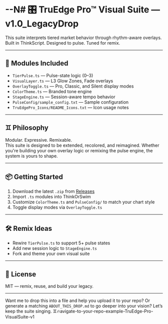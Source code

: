 # --N# 🎛 TruEdge Pro™ Visual Suite — v1.0_LegacyDrop

This suite interprets tiered market behavior through rhythm-aware overlays.  
Built in ThinkScript. Designed to pulse. Tuned for remix.

---

## 🎯 Modules Included

- `TierPulse.ts` — Pulse-state logic (0–3)
- `VisualLayer.ts` — L3 Glow Zones, Fade overlays
- `OverlayToggle.ts` — Pro, Classic, and Silent display modes
- `ColorTheme.ts` — Branded tone engine
- `StageEngine.ts` — Session-aware tempo behavior
- `PulseConfig/sample_config.txt` — Sample configuration
- `TruEdgePro_Icons/README_Icons.txt` — Icon usage notes

---

## ♊ Philosophy

Modular. Expressive. Remixable.  
This suite is designed to be extended, recolored, and reimagined. Whether you're building your own overlay logic or remixing the pulse engine, the system is yours to shape.

---

## 📦 Getting Started

1. Download the latest `.zip` from [Releases](https://github.com/your-repo/releases)
2. Import `.ts` modules into ThinkOrSwim
3. Customize `ColorTheme.ts` and `PulseConfig/` to match your chart style
4. Toggle display modes via `OverlayToggle.ts`

---

## 🛠️ Remix Ideas

- Rewire `TierPulse.ts` to support 5+ pulse states
- Add new session logic to `StageEngine.ts`
- Fork and theme your own visual suite

---

## 📜 License

MIT — remix, reuse, and build your legacy.

---

Want me to drop this into a file and help you upload it to your repo? Or generate a matching `ABOUT_THIS_DROP.md` to go deeper into your vision? Let’s keep the suite singing. ♊🔥avigate-to-your-repo-example-TruEdge-Pro-VisualSuite-v1
